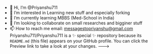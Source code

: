 - 👋 Hi, I’m @Priyanshu711
- 👀 I’m interested in Learning new stuff and especially forking
- 🌱 I’m currently learning MBBS (Med-School in India)
- 💞️ I’m looking to collaborate on small researches and bigginer stuff
- 📫 How to reach me email: messagestopriyanshu@gmail.com
Priyanshu711/Priyanshu711 is a ✨ special ✨ repository because its `README.md` (this file) appears on your GitHub profile.
You can click the Preview link to take a look at your changes.
--->
